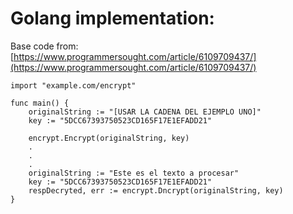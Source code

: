 # Golang implementation:

Base code from: [https://www.programmersought.com/article/6109709437/](https://www.programmersought.com/article/6109709437/)


```golang
import "example.com/encrypt"

func main() {
    originalString := "[USAR LA CADENA DEL EJEMPLO UNO]"
    key := "5DCC67393750523CD165F17E1EFADD21"

    encrypt.Encrypt(originalString, key)
    .
    .
    .
    originalString := "Este es el texto a procesar"
    key := "5DCC67393750523CD165F17E1EFADD21"
    respDecryted, err := encrypt.Dncrypt(originalString, key)
}
```

